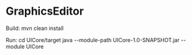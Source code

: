 # GraphicsEditor
Build:
mvn clean install

Run:
cd UICore/target
java --module-path UICore-1.0-SNAPSHOT.jar --module UICore
